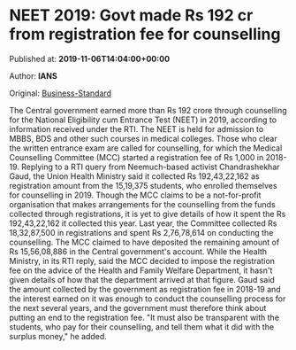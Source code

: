 
# NEET 2019: Govt made Rs 192 cr from registration fee for counselling

Published at: **2019-11-06T14:04:00+00:00**

Author: **IANS**

Original: [Business-Standard](https://www.business-standard.com/article/education/neet-2019-govt-made-rs-192-cr-from-registration-fee-for-counselling-119110601231_1.html)

The Central government earned more than Rs 192 crore through counselling for the National Eligibility cum Entrance Test (NEET) in 2019, according to information received under the RTI.
The NEET is held for admission to MBBS, BDS and other such courses in medical colleges. Those who clear the written entrance exam are called for counselling, for which the Medical Counselling Committee (MCC) started a registration fee of Rs 1,000 in 2018-19.
Replying to a RTI query from Neemuch-based activist Chandrashekhar Gaud, the Union Health Ministry said it collected Rs 192,43,22,162 as registration amount from the 15,19,375 students, who enrolled themselves for counselling in 2019.
Though the MCC claims to be a not-for-profit organisation that makes arrangements for the counselling from the funds collected through registrations, it is yet to give details of how it spent the Rs 192,43,22,162 it collected this year.
Last year, the Committee collected Rs 18,32,87,500 in registrations and spent
Rs 2,76,78,614 on conducting the counselling. The MCC claimed to have deposited the remaining amount of Rs 15,56,08,886 in the Central government's account.
While the Health Ministry, in its RTI reply, said the MCC decided to impose the registration fee on the advice of the Health and Family Welfare Department, it hasn't given details of how that the department arrived at that figure.
Gaud said the amount collected by the government as registration fee in 2018-19 and the interest earned on it was enough to conduct the counselling process for the next several years, and the government must therefore think about putting an end to the registration fee.
"It must also be transparent with the students, who pay for their counselling, and tell them what it did with the surplus money," he added.
